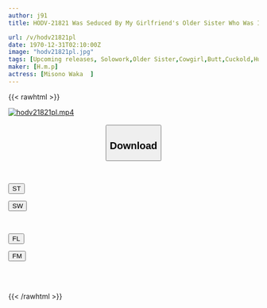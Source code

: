```yaml
---
author: j91
title: HODV-21821 Was Seduced By My Girlfriend's Older Sister Who Was In Heat And Had A Huge Ass, And My Sexual Desire Exploded.I Secretly Had Sex Without Telling Her And Had Ass Bukkake Sex Over And Over Again Waka Misono

url: /v/hodv21821pl
date: 1970-12-31T02:10:00Z
image: "hodv21821pl.jpg"
tags: [Upcoming releases, Solowork,Older Sister,Cowgirl,Butt,Cuckold,Huge Butt	]
maker: [H.m.p]
actress: [Misono Waka  ]
---
```



{{< rawhtml >}}

<div class="video" data-videoid="pending_link.html">
    <a href="javascript:;">
        <img src="/v/hodv21821pl/hodv21821pl.jpg" width="WIDTH" height="HEIGHT" alt="hodv21821pl.mp4" loading="lazy">
    </a>
</div>

<script type="text/javascript" src="https://j91.asia/asset/on-demand-pend.js"></script>

<br>
  <link rel="stylesheet" href="https://j91.asia/asset/bs5.css">
  
  <center>
  <button class="btn btn-primary" type="button" data-bs-toggle="collapse" data-bs-target=".multi-collapse" aria-expanded="false" aria-controls="multiCollapseExample1 multiCollapseExample2"><h2>Download</h2></button></center>
</p>
<div class="row">
  <div class="col">
    <div class="collapse multi-collapse" id="multiCollapseExample1">
      <div class="card card-body">
	      	      <br>
<div class="buttons">  
<p><a href="https://j91.asia/pending_link.html" target="_blank"><button class="btn-hover color-3"><i class="fa fa-download"></i> ST</button></a></p>
<p><a href="https://j91.asia/pending_link.html" target="_blank"><button class="btn-hover color-2"><i class="fa fa-download"></i> SW</button></a></p></div>
    </div>
  </div>
</div>
  <div class="col">
    <div class="collapse multi-collapse" id="multiCollapseExample2">
      <div class="card card-body">
	      <br>
<div class="buttons">
<p><a href="https://j91.asia/pending_link.html" target="_blank"><button class="btn-hover color-9"><i class="fa fa-download"></i> FL</button></a></p>
<p><a href="https://j91.asia/pending_link.html" target="_blank"><button class="btn-hover color-8"><i class="fa fa-download"></i> FM</button></a></p></div>
<br><br>
      </div>
    </div>
  </div>
</div>

{{< /rawhtml >}}
